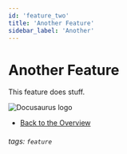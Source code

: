 ```yaml
---
id: 'feature_two'
title: 'Another Feature'
sidebar_label: 'Another'
---
```


#  Another Feature

This feature does stuff. 

![Docusaurus logo](/img/docusaurus.png)

* [Back to the Overview](/feature/overview)

###### tags: `feature`

